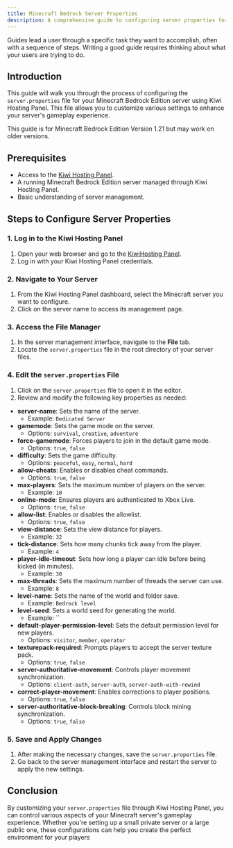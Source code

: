 ```yaml
---
title: Minecraft Bedrock Server Properties
description: A comprehensive guide to configuring server properties for Minecraft Bedrock Edition using Kiwi Hosting Panel.
---
```


Guides lead a user through a specific task they want to accomplish, often with a sequence of steps. Writing a good guide requires thinking about what your users are trying to do.

## Introduction

This guide will walk you through the process of configuring the `server.properties` file for your Minecraft Bedrock Edition server using Kiwi Hosting Panel. This file allows you to customize various settings to enhance your server's gameplay experience.

This guide is for Minecraft Bedrock Edition Version 1.21 but may work on older versions.

## Prerequisites

- Access to the [Kiwi Hosting Panel](https://gmp.kiwihosting.net).
- A running Minecraft Bedrock Edition server managed through Kiwi Hosting Panel.
- Basic understanding of server management.

## Steps to Configure Server Properties

### 1. Log in to the Kiwi Hosting Panel

1. Open your web browser and go to the [KiwiHosting Panel](https://gmp.kiwihosting.net).
2. Log in with your Kiwi Hosting Panel credentials.

### 2. Navigate to Your Server

1. From the Kiwi Hosting Panel dashboard, select the Minecraft server you want to configure.
2. Click on the server name to access its management page.

### 3. Access the File Manager

1. In the server management interface, navigate to the **File** tab.
2. Locate the `server.properties` file in the root directory of your server files.

### 4. Edit the `server.properties` File

1. Click on the `server.properties` file to open it in the editor.
2. Review and modify the following key properties as needed:

- **server-name**: Sets the name of the server.
  - Example: `Dedicated Server`
- **gamemode**: Sets the game mode on the server.
  - Options: `survival`, `creative`, `adventure`
- **force-gamemode**: Forces players to join in the default game mode.
  - Options: `true`, `false`
- **difficulty**: Sets the game difficulty.
  - Options: `peaceful`, `easy`, `normal`, `hard`
- **allow-cheats**: Enables or disables cheat commands.
  - Options: `true`, `false`
- **max-players**: Sets the maximum number of players on the server.
  - Example: `10`
- **online-mode**: Ensures players are authenticated to Xbox Live.
  - Options: `true`, `false`
- **allow-list**: Enables or disables the allowlist.
  - Options: `true`, `false`
- **view-distance**: Sets the view distance for players.
  - Example: `32`
- **tick-distance**: Sets how many chunks tick away from the player.
  - Example: `4`
- **player-idle-timeout**: Sets how long a player can idle before being kicked (in minutes).
  - Example: `30`
- **max-threads**: Sets the maximum number of threads the server can use.
  - Example: `8`
- **level-name**: Sets the name of the world and folder save.
  - Example: `Bedrock level`
- **level-seed**: Sets a world seed for generating the world.
  - Example: ``
- **default-player-permission-level**: Sets the default permission level for new players.
  - Options: `visitor`, `member`, `operator`
- **texturepack-required**: Prompts players to accept the server texture pack.
  - Options: `true`, `false`
- **server-authoritative-movement**: Controls player movement synchronization.
  - Options: `client-auth`, `server-auth`, `server-auth-with-rewind`
- **correct-player-movement**: Enables corrections to player positions.
  - Options: `true`, `false`
- **server-authoritative-block-breaking**: Controls block mining synchronization.
  - Options: `true`, `false`

### 5. Save and Apply Changes

1. After making the necessary changes, save the `server.properties` file.
2. Go back to the server management interface and restart the server to apply the new settings.

## Conclusion

By customizing your `server.properties` file through Kiwi Hosting Panel, you can control various aspects of your Minecraft server's gameplay experience. Whether you're setting up a small private server or a large public one, these configurations can help you create the perfect environment for your players
